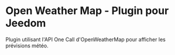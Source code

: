 # Open Weather Map - Plugin pour Jeedom

Plugin utilisant l'API One Call d'OpenWeatherMap pour afficher les prévisions météo.
